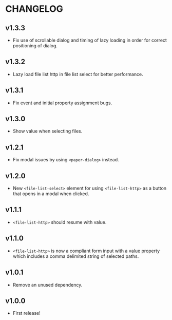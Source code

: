 # CHANGELOG

## v1.3.3
- Fix use of scrollable dialog and timing of lazy loading in order for correct positioning of dialog.

## v1.3.2
- Lazy load file list http in file list select for better performance.

## v1.3.1
- Fix event and initial property assignment bugs.

## v1.3.0
- Show value when selecting files.

## v1.2.1
- Fix modal issues by using `<paper-dialog>` instead.

## v1.2.0
- New `<file-list-select>` element for using `<file-list-http>` as a button that opens in a modal when clicked.

## v1.1.1
- `<file-list-http>` should resume with value.

## v1.1.0
- `<file-list-http>` is now a compliant form input with a value property which includes a comma delimited string of selected paths.

## v1.0.1
- Remove an unused dependency.

## v1.0.0
- First release!
